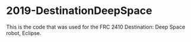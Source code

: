 # 2019-DestinationDeepSpace

This is the code that was used for the FRC 2410 Destination: Deep Space robot, Eclipse.
